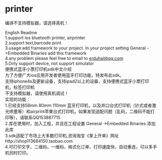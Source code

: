 # printer
编译不支持模拟器，请选择真机！

English Readme<br>
1.support ios bluetooth printer, airprinter<br>
2.support text,barcode print<br>
3.usage:add framework to your project. In your project setting  General ->Embedded Binaries add this framework<br>
4.any problem please feel free to email to erduhai@qq.com<br>
5.Only support device, not support simulator
<br>
便携式蓝牙小票打印机sdk中文介绍<br>
为了方便广大ios应用开发者使用蓝牙打印功能，特发布此sdk。<br>
支持iphone4s及更新设备，支持ipad2以上的设备，支持便携式蓝牙小票打印机，标签打印机<br>
不支持模拟器，请使用真机调试！
<br>
实现的功能：<br>
1.已经支持58mm 80mm 110mm 蓝牙打印机，以及并口台式打印机（针式或者激光喷墨等）和airprint苹果台式打印机。如果发现适配问题（乱码，二维码不能打印等），请联系QQ153887715<br>
2.库在使用时，加入工程，并且在工程设置 General ->Embedded Binaries 添加此库<br>
3.sdk适配了市场上大多数打印机,咨询淘宝《掌上开单》网址http://shop113684150.taobao.com<br>
4.可打印文字，二维码，一维码，格式化订单，打印速度快，自动重连，可以多手机同时打印。<br>


